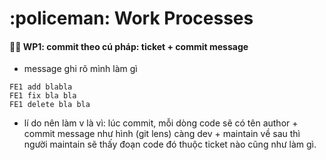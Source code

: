 <h1>:policeman: Work Processes </h1>

#### :policeman: WP1: commit theo cú pháp: ticket + commit message
- message ghi rõ mình làm gì 
```git
FE1 add blabla
FE1 fix bla bla 
FE1 delete bla bla
```
- lí do nên làm v là vì: lúc commit, mỗi dòng code sẽ có tên author + commit message như hình (git lens)
càng dev + maintain về sau thì người maintain sẽ thấy đoạn code đó thuộc ticket nào cũng như làm gì.